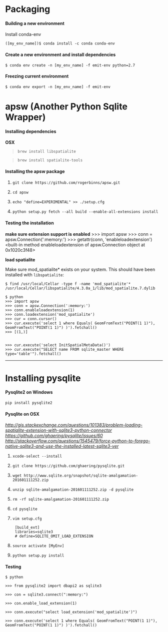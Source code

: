 

# Packaging

#### Building a new environment

Install conda-env

`([my_env_name])$ conda install -c conda conda-env`

#### Create a new environment and install dependencies 

`$ conda env create -n [my_env_name] -f emit-env python=2.7`

#### Freezing current environment

`$ conda env export -n [my_env_name] -f emit-env`



# apsw (Another Python Sqlite Wrapper)

#### Installing dependencies

**OSX**

> `brew install libspatialite`  

> `brew install spatialite-tools`


#### Installing the apsw package

1. `git clone https://github.com/rogerbinns/apsw.git`
2. `cd apsw`

2. `echo "define=EXPERIMENTAL" >> ./setup.cfg`

3. `python setup.py fetch --all build --enable-all-extensions install`

#### Testing the installation

**make sure extension support is enabled**
    >>> import apsw
    >>> conn = apsw.Connection(':memory:')
    >>> getattr(conn, 'enableloadextension')
    <built-in method enableloadextension of apsw.Connection object at 0x1020c3f48>

**load spatialite**

Make sure mod_spatialite* exists on your system.  This should have been installed with `libspatialite`:

    $ find /usr/local/Cellar -type f -name 'mod_spatialite'*
    /usr/local/Cellar/libspatialite/4.3.0a_1/lib/mod_spatialite.7.dylib

    $ python
    >>> import apsw
    >>> conn = apsw.Connection(':memory:')
    >>> conn.enableloadextension(1)
    >>> conn.loadextension('mod_spatialite')
    >>> cur = conn.cursor()
    >>> cur.execute('select 1 where Equals( GeomFromText("POINT(1 1)"), GeomFromText("POINT(1 1)") )').fetchall()
    >>> [(1,)]
    
    
    >>> cur.execute('select InitSpatialMetaData()')
    >>> cur.execute("SELECT name FROM sqlite_master WHERE type='table'").fetchall()
    
    

---

# Installing pysqlite 

#### Pysqlite2 on Windows

`pip install pysqlite2`

#### Pysqlite on OSX
*http://gis.stackexchange.com/questions/101383/problem-loading-spatialite-extension-with-sqlite3-python-connector*  
*https://github.com/ghaering/pysqlite/issues/60*  
*http://stackoverflow.com/questions/1545479/force-python-to-forego-native-sqlite3-and-use-the-installed-latest-sqlite3-ver*


1. `xcode-select --install`

2. `git clone https://github.com/ghaering/pysqlite.git`

3. `wget http://www.sqlite.org/snapshot/sqlite-amalgamation-201601111252.zip`

4. `unzip sqlite-amalgamation-201601111252.zip -d pysqlite`

5. `rm -rf sqlite-amalgamation-201601111252.zip`

6. `cd pysqlite`

7. `vim setup.cfg`

        [build_ext]
        libraries=sqlite3
        # define=SQLITE_OMIT_LOAD_EXTENSION

8. `source activate [MyEnv]`  

9. `python setup.py install`


#### Testing


`$ python`  
    
    >>> from pysqlite2 import dbapi2 as sqlite3  
    
    >>> con = sqlite3.connect(":memory:")  
    
    >>> con.enable_load_extension(1)  
    
    >>> conn.execute("select load_extension('mod_spatialite')")
    
    >>> conn.execute('select 1 where Equals( GeomFromText("POINT(1 1)"), GeomFromText("POINT(1 1)") )').fetchall()
    






